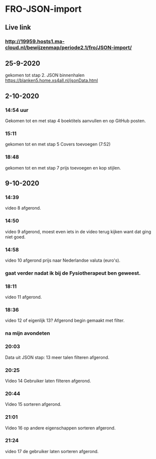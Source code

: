 # FRO-JSON-import 
## Live link
### http://19959.hosts1.ma-cloud.nl/bewijzenmap/periode2.1/fro/JSON-import/
## 25-9-2020
gekomen tot stap 2. JSON binnenhalen https://blanken5.home.xs4all.nl/jsonData.html
## 2-10-2020
### 14:54 uur
Gekomen tot en met stap 4 boektitels aanvullen en op GitHub posten.
### 15:11
gekomen tot en met stap 5 Covers toevoegen (7:52)
### 18:48
gekomen tot en met stap 7 prijs toevoegen en kop stijlen.
## 9-10-2020
### 14:39
video 8 afgerond.
### 14:50
video 9 afgerond, moest even iets in de video terug kijken want dat ging niet goed. 
### 14:58
video 10 afgerond prijs naar Nederlandse valuta (euro's).
### gaat verder nadat ik bij de Fysiotherapeut ben geweest.
### 18:11
video 11 afgerond.
### 18:36
video 12 of eigenlijk 13? Afgerond begin gemaakt met filter.
### na mijn avondeten 
### 20:03
Data uit JSON stap: 13 meer talen filteren afgerond.
### 20:25 
Video 14 Gebruiker laten filteren afgerond.
### 20:44
Video 15 sorteren afgerond.
### 21:01
Video 16 op andere eigenschappen sorteren afgerond.
### 21:24
video 17 de gebruiker laten sorteren afgerond.
